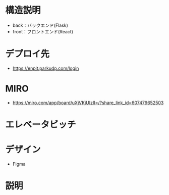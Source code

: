 # 構造説明
- back：バックエンド(Flask)
- front：フロントエンド(React)

# デプロイ先
- https://enpit.parkudp.com/login

# MIRO
- https://miro.com/app/board/uXjVKjUIzII=/?share_link_id=607479652503

# エレベータビッチ

# デザイン
- Figma


# 説明
